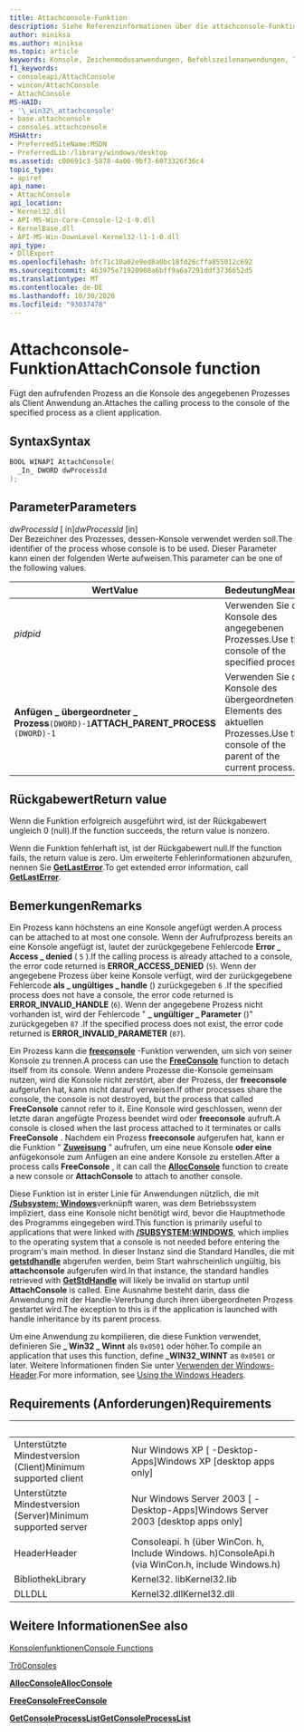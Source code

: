 ```yaml
---
title: Attachconsole-Funktion
description: Siehe Referenzinformationen über die attachconsole-Funktion, die den aufrufenden Prozess an die Konsole des angegebenen Prozesses anfügt.
author: miniksa
ms.author: miniksa
ms.topic: article
keywords: Konsole, Zeichenmodusanwendungen, Befehlszeilenanwendungen, Terminalanwendungen, Konsolen-API
f1_keywords:
- consoleapi/AttachConsole
- wincon/AttachConsole
- AttachConsole
MS-HAID:
- '\_win32\_attachconsole'
- base.attachconsole
- consoles.attachconsole
MSHAttr:
- PreferredSiteName:MSDN
- PreferredLib:/library/windows/desktop
ms.assetid: c00691c3-5878-4a06-9bf3-6073326f36c4
topic_type:
- apiref
api_name:
- AttachConsole
api_location:
- Kernel32.dll
- API-MS-Win-Core-Console-l2-1-0.dll
- KernelBase.dll
- API-MS-Win-DownLevel-Kernel32-l1-1-0.dll
api_type:
- DllExport
ms.openlocfilehash: bfc71c10a02e9ed8a0bc18fd26cffa855012c692
ms.sourcegitcommit: 463975e71920908a6bff9a6a7291ddf3736652d5
ms.translationtype: MT
ms.contentlocale: de-DE
ms.lasthandoff: 10/30/2020
ms.locfileid: "93037478"
---
```

# <a name="attachconsole-function"></a><span data-ttu-id="9e30f-104">Attachconsole-Funktion</span><span class="sxs-lookup"><span data-stu-id="9e30f-104">AttachConsole function</span></span>

<span data-ttu-id="9e30f-105">Fügt den aufrufenden Prozess an die Konsole des angegebenen Prozesses als Client Anwendung an.</span><span class="sxs-lookup"><span data-stu-id="9e30f-105">Attaches the calling process to the console of the specified process as a client application.</span></span>

## <a name="syntax"></a><span data-ttu-id="9e30f-106">Syntax</span><span class="sxs-lookup"><span data-stu-id="9e30f-106">Syntax</span></span>

```C
BOOL WINAPI AttachConsole(
  _In_ DWORD dwProcessId
);
```

## <a name="parameters"></a><span data-ttu-id="9e30f-107">Parameter</span><span class="sxs-lookup"><span data-stu-id="9e30f-107">Parameters</span></span>

<span data-ttu-id="9e30f-108">*dwProcessId* \[ in\]</span><span class="sxs-lookup"><span data-stu-id="9e30f-108">*dwProcessId* \[in\]</span></span>  
<span data-ttu-id="9e30f-109">Der Bezeichner des Prozesses, dessen-Konsole verwendet werden soll.</span><span class="sxs-lookup"><span data-stu-id="9e30f-109">The identifier of the process whose console is to be used.</span></span> <span data-ttu-id="9e30f-110">Dieser Parameter kann einen der folgenden Werte aufweisen.</span><span class="sxs-lookup"><span data-stu-id="9e30f-110">This parameter can be one of the following values.</span></span>

| <span data-ttu-id="9e30f-111">Wert</span><span class="sxs-lookup"><span data-stu-id="9e30f-111">Value</span></span> | <span data-ttu-id="9e30f-112">Bedeutung</span><span class="sxs-lookup"><span data-stu-id="9e30f-112">Meaning</span></span> |
|-|-|
| <span data-ttu-id="9e30f-113">*pid*</span><span class="sxs-lookup"><span data-stu-id="9e30f-113">*pid*</span></span> | <span data-ttu-id="9e30f-114">Verwenden Sie die Konsole des angegebenen Prozesses.</span><span class="sxs-lookup"><span data-stu-id="9e30f-114">Use the console of the specified process.</span></span> |
| <span data-ttu-id="9e30f-115">**Anfügen \_ übergeordneter \_ Prozess**`(DWORD)-1`</span><span class="sxs-lookup"><span data-stu-id="9e30f-115">**ATTACH\_PARENT\_PROCESS** `(DWORD)-1`</span></span> | <span data-ttu-id="9e30f-116">Verwenden Sie die Konsole des übergeordneten Elements des aktuellen Prozesses.</span><span class="sxs-lookup"><span data-stu-id="9e30f-116">Use the console of the parent of the current process.</span></span> |

## <a name="return-value"></a><span data-ttu-id="9e30f-117">Rückgabewert</span><span class="sxs-lookup"><span data-stu-id="9e30f-117">Return value</span></span>

<span data-ttu-id="9e30f-118">Wenn die Funktion erfolgreich ausgeführt wird, ist der Rückgabewert ungleich 0 (null).</span><span class="sxs-lookup"><span data-stu-id="9e30f-118">If the function succeeds, the return value is nonzero.</span></span>

<span data-ttu-id="9e30f-119">Wenn die Funktion fehlerhaft ist, ist der Rückgabewert null.</span><span class="sxs-lookup"><span data-stu-id="9e30f-119">If the function fails, the return value is zero.</span></span> <span data-ttu-id="9e30f-120">Um erweiterte Fehlerinformationen abzurufen, nennen Sie [**GetLastError**](https://msdn.microsoft.com/library/windows/desktop/ms679360).</span><span class="sxs-lookup"><span data-stu-id="9e30f-120">To get extended error information, call [**GetLastError**](https://msdn.microsoft.com/library/windows/desktop/ms679360).</span></span>

## <a name="remarks"></a><span data-ttu-id="9e30f-121">Bemerkungen</span><span class="sxs-lookup"><span data-stu-id="9e30f-121">Remarks</span></span>

<span data-ttu-id="9e30f-122">Ein Prozess kann höchstens an eine Konsole angefügt werden.</span><span class="sxs-lookup"><span data-stu-id="9e30f-122">A process can be attached to at most one console.</span></span> <span data-ttu-id="9e30f-123">Wenn der Aufrufprozess bereits an eine Konsole angefügt ist, lautet der zurückgegebene Fehlercode **Error \_ Access \_ denied** ( `5` ).</span><span class="sxs-lookup"><span data-stu-id="9e30f-123">If the calling process is already attached to a console, the error code returned is **ERROR\_ACCESS\_DENIED** (`5`).</span></span> <span data-ttu-id="9e30f-124">Wenn der angegebene Prozess über keine Konsole verfügt, wird der zurückgegebene Fehlercode **als \_ ungültiges \_ handle** () zurückgegeben `6` .</span><span class="sxs-lookup"><span data-stu-id="9e30f-124">If the specified process does not have a console, the error code returned is **ERROR\_INVALID\_HANDLE** (`6`).</span></span> <span data-ttu-id="9e30f-125">Wenn der angegebene Prozess nicht vorhanden ist, wird der Fehlercode " **\_ ungültiger \_ Parameter** ()" zurückgegeben `87` .</span><span class="sxs-lookup"><span data-stu-id="9e30f-125">If the specified process does not exist, the error code returned is **ERROR\_INVALID\_PARAMETER** (`87`).</span></span>

<span data-ttu-id="9e30f-126">Ein Prozess kann die [**freeconsole**](freeconsole.md) -Funktion verwenden, um sich von seiner Konsole zu trennen.</span><span class="sxs-lookup"><span data-stu-id="9e30f-126">A process can use the [**FreeConsole**](freeconsole.md) function to detach itself from its console.</span></span> <span data-ttu-id="9e30f-127">Wenn andere Prozesse die-Konsole gemeinsam nutzen, wird die Konsole nicht zerstört, aber der Prozess, der **freeconsole** aufgerufen hat, kann nicht darauf verweisen.</span><span class="sxs-lookup"><span data-stu-id="9e30f-127">If other processes share the console, the console is not destroyed, but the process that called **FreeConsole** cannot refer to it.</span></span> <span data-ttu-id="9e30f-128">Eine Konsole wird geschlossen, wenn der letzte daran angefügte Prozess beendet wird oder **freeconsole** aufruft.</span><span class="sxs-lookup"><span data-stu-id="9e30f-128">A console is closed when the last process attached to it terminates or calls **FreeConsole** .</span></span> <span data-ttu-id="9e30f-129">Nachdem ein Prozess **freeconsole** aufgerufen hat, kann er die Funktion " [**Zuweisung**](allocconsole.md) " aufrufen, um eine neue Konsole **oder eine** anfügekonsole zum Anfügen an eine andere Konsole zu erstellen.</span><span class="sxs-lookup"><span data-stu-id="9e30f-129">After a process calls **FreeConsole** , it can call the [**AllocConsole**](allocconsole.md) function to create a new console or **AttachConsole** to attach to another console.</span></span>

<span data-ttu-id="9e30f-130">Diese Funktion ist in erster Linie für Anwendungen nützlich, die mit [**/Subsystem: Windows**](https://docs.microsoft.com/cpp/build/reference/subsystem-specify-subsystem)verknüpft waren, was dem Betriebssystem impliziert, dass eine Konsole nicht benötigt wird, bevor die Hauptmethode des Programms eingegeben wird.</span><span class="sxs-lookup"><span data-stu-id="9e30f-130">This function is primarily useful to applications that were linked with [**/SUBSYSTEM:WINDOWS**](https://docs.microsoft.com/cpp/build/reference/subsystem-specify-subsystem), which implies to the operating system that a console is not needed before entering the program's main method.</span></span> <span data-ttu-id="9e30f-131">In dieser Instanz sind die Standard Handles, die mit [**getstdhandle**](getstdhandle.md) abgerufen werden, beim Start wahrscheinlich ungültig, bis **attachconsole** aufgerufen wird.</span><span class="sxs-lookup"><span data-stu-id="9e30f-131">In that instance, the standard handles retrieved with [**GetStdHandle**](getstdhandle.md) will likely be invalid on startup until **AttachConsole** is called.</span></span> <span data-ttu-id="9e30f-132">Eine Ausnahme besteht darin, dass die Anwendung mit der Handle-Vererbung durch ihren übergeordneten Prozess gestartet wird.</span><span class="sxs-lookup"><span data-stu-id="9e30f-132">The exception to this is if the application is launched with handle inheritance by its parent process.</span></span>

<span data-ttu-id="9e30f-133">Um eine Anwendung zu kompilieren, die diese Funktion verwendet, definieren Sie **\_ Win32 \_ Winnt** als `0x0501` oder höher.</span><span class="sxs-lookup"><span data-stu-id="9e30f-133">To compile an application that uses this function, define **\_WIN32\_WINNT** as `0x0501` or later.</span></span> <span data-ttu-id="9e30f-134">Weitere Informationen finden Sie unter [Verwenden der Windows-Header](https://msdn.microsoft.com/library/windows/desktop/aa383745).</span><span class="sxs-lookup"><span data-stu-id="9e30f-134">For more information, see [Using the Windows Headers](https://msdn.microsoft.com/library/windows/desktop/aa383745).</span></span>

## <a name="requirements"></a><span data-ttu-id="9e30f-135">Requirements (Anforderungen)</span><span class="sxs-lookup"><span data-stu-id="9e30f-135">Requirements</span></span>

| &nbsp; | &nbsp; |
|-|-|
| <span data-ttu-id="9e30f-136">Unterstützte Mindestversion (Client)</span><span class="sxs-lookup"><span data-stu-id="9e30f-136">Minimum supported client</span></span> | <span data-ttu-id="9e30f-137">Nur Windows XP \[ -Desktop-Apps\]</span><span class="sxs-lookup"><span data-stu-id="9e30f-137">Windows XP \[desktop apps only\]</span></span> |
| <span data-ttu-id="9e30f-138">Unterstützte Mindestversion (Server)</span><span class="sxs-lookup"><span data-stu-id="9e30f-138">Minimum supported server</span></span> | <span data-ttu-id="9e30f-139">Nur Windows Server 2003 \[ -Desktop-Apps\]</span><span class="sxs-lookup"><span data-stu-id="9e30f-139">Windows Server 2003 \[desktop apps only\]</span></span> |
| <span data-ttu-id="9e30f-140">Header</span><span class="sxs-lookup"><span data-stu-id="9e30f-140">Header</span></span> | <span data-ttu-id="9e30f-141">Consoleapi. h (über WinCon. h, Include Windows. h)</span><span class="sxs-lookup"><span data-stu-id="9e30f-141">ConsoleApi.h (via WinCon.h, include Windows.h)</span></span> |
| <span data-ttu-id="9e30f-142">Bibliothek</span><span class="sxs-lookup"><span data-stu-id="9e30f-142">Library</span></span> | <span data-ttu-id="9e30f-143">Kernel32. lib</span><span class="sxs-lookup"><span data-stu-id="9e30f-143">Kernel32.lib</span></span> |
| <span data-ttu-id="9e30f-144">DLL</span><span class="sxs-lookup"><span data-stu-id="9e30f-144">DLL</span></span> | <span data-ttu-id="9e30f-145">Kernel32.dll</span><span class="sxs-lookup"><span data-stu-id="9e30f-145">Kernel32.dll</span></span> |

## <a name="see-also"></a><span data-ttu-id="9e30f-146">Weitere Informationen</span><span class="sxs-lookup"><span data-stu-id="9e30f-146">See also</span></span>

[<span data-ttu-id="9e30f-147">Konsolenfunktionen</span><span class="sxs-lookup"><span data-stu-id="9e30f-147">Console Functions</span></span>](console-functions.md)

[<span data-ttu-id="9e30f-148">Trö</span><span class="sxs-lookup"><span data-stu-id="9e30f-148">Consoles</span></span>](consoles.md)

[<span data-ttu-id="9e30f-149">**AllocConsole**</span><span class="sxs-lookup"><span data-stu-id="9e30f-149">**AllocConsole**</span></span>](allocconsole.md)

[<span data-ttu-id="9e30f-150">**FreeConsole**</span><span class="sxs-lookup"><span data-stu-id="9e30f-150">**FreeConsole**</span></span>](freeconsole.md)

[<span data-ttu-id="9e30f-151">**GetConsoleProcessList**</span><span class="sxs-lookup"><span data-stu-id="9e30f-151">**GetConsoleProcessList**</span></span>](getconsoleprocesslist.md)
